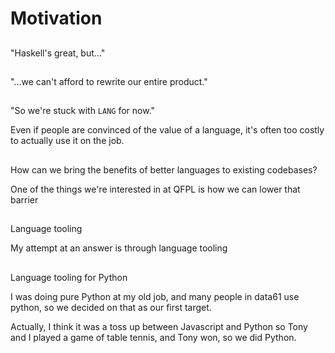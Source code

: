 # Motivation

##

"Haskell's great, but..."

##

"...we can't afford to rewrite our entire product."

##

"So we're stuck with `LANG` for now."

<div class="notes">
Even if people are convinced of the value of a language, it's often too costly
to actually use it on the job.
</div>

##

How can we bring the benefits of better languages to existing codebases?

<div class="notes">
One of the things we're interested in at QFPL is how we can lower that barrier
</div>

##

Language tooling

<div class="notes">
My attempt at an answer is through language tooling
</div>

##

Language tooling for Python

<div class="notes">
I was doing pure Python at my old job, and many people in data61 use python, so
we decided on that as our first target.

Actually, I think it was a toss up between Javascript and Python so Tony and I played a
game of table tennis, and Tony won, so we did Python.
</div>

